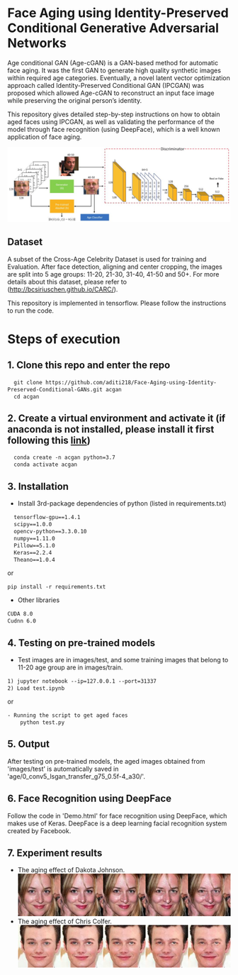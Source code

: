 # Face Aging using Identity-Preserved Conditional Generative Adversarial Networks 
Age conditional GAN (Age-cGAN) is a GAN-based method for automatic face aging. It was the first GAN to generate high quality synthetic images within required age categories. 
Eventually, a novel latent vector optimization approach called Identity-Preserved Conditional GAN (IPCGAN) was proposed which allowed Age-cGAN to reconstruct an input face image while preserving the original person’s identity.

This repository gives detailed step-by-step instructions on how to obtain aged faces using IPCGAN, as well as validating the performance of the model through
face recognition (using DeepFace), which is a well known application of face aging.

![scalars_framework](images/framework.JPG)
## Dataset
A subset of the Cross-Age Celebrity Dataset is used for training and Evaluation. 
After face detection, aligning and center cropping, the images are split into 5 age groups: 11-20, 21-30, 31-40, 41-50 and 50+.
For more details about this dataset, please refer to (http://bcsiriuschen.github.io/CARC/).

This repository is implemented in tensorflow. Please follow the instructions to run the code.
# Steps of execution
## 1. Clone this repo and enter the repo
  
      git clone https://github.com/aditi218/Face-Aging-using-Identity-Preserved-Conditional-GANs.git acgan
      cd acgan

## 2. Create a virtual environment and activate it (if anaconda is not installed, please install it first following this [link](https://docs.anaconda.com/anaconda/install/))
      
      conda create -n acgan python=3.7
      conda activate acgan

## 3. Installation
* Install 3rd-package dependencies of python (listed in requirements.txt)
```
  tensorflow-gpu==1.4.1
  scipy==1.0.0
  opencv-python==3.3.0.10
  numpy==1.11.0
  Pillow==5.1.0
  Keras==2.2.4
  Theano==1.0.4
```
   or
```shell
pip install -r requirements.txt
```
* Other libraries
```code
CUDA 8.0
Cudnn 6.0
```

## 4. Testing on pre-trained models
* Test images are in images/test, and some training images that belong to 11-20 age group are in images/train.
```
1) jupyter notebook --ip=127.0.0.1 --port=31337
2) Load test.ipynb
```
or
```
- Running the script to get aged faces
    python test.py
```
## 5. Output
After testing on pre-trained models, the aged images obtained from 'images/test' is automatically saved in 'age/0_conv5_lsgan_transfer_g75_0.5f-4_a30/'.

## 6. Face Recognition using DeepFace
Follow the code in 'Demo.html' for face recognition using DeepFace, which makes use of Keras.
DeepFace is a deep learning facial recognition system created by Facebook. 

## 7. Experiment results
* The aging effect of Dakota Johnson. ![dakota_johnson](images/Dakota_Johnson.jpg)
* The aging effect of Chris Colfer.![chris_colfer](images/Chris_Colfer.jpg)





